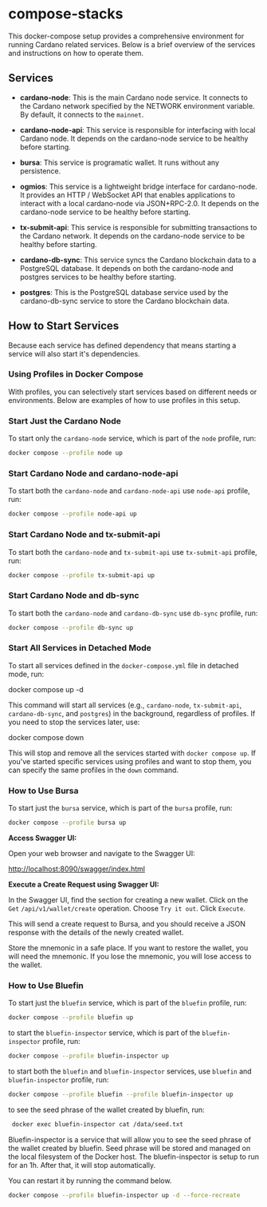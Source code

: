 # compose-stacks

This docker-compose setup provides a comprehensive environment for running Cardano related services. Below is a brief overview of the services and instructions on how to operate them.

## Services

- **cardano-node**: This is the main Cardano node service. It connects to the Cardano network specified by the NETWORK environment variable. By default, it connects to the `mainnet`.

- **cardano-node-api**: This service is responsible for interfacing with local Cardano node. It depends on the cardano-node service to be healthy before starting.

- **bursa**: This service is programatic wallet. It runs without any persistence.

- **ogmios**: This service is a lightweight bridge interface for cardano-node. It provides an HTTP / WebSocket API that enables applications to interact with a local cardano-node via JSON+RPC-2.0. It depends on the cardano-node service to be healthy before starting.

- **tx-submit-api**: This service is responsible for submitting transactions to the Cardano network. It depends on the cardano-node service to be healthy before starting.

- **cardano-db-sync**: This service syncs the Cardano blockchain data to a PostgreSQL database. It depends on both the cardano-node and postgres services to be healthy before starting.

- **postgres**: This is the PostgreSQL database service used by the cardano-db-sync service to store the Cardano blockchain data.

## How to Start Services

Because each service has defined dependency that means starting a service will also start it's dependencies.

### Using Profiles in Docker Compose

With profiles, you can selectively start services based on different needs or environments.
Below are examples of how to use profiles in this setup.

### Start Just the Cardano Node

To start only the `cardano-node` service, which is part of the `node` profile, run:

```bash
docker compose --profile node up
```

### Start Cardano Node and cardano-node-api

To start both the `cardano-node` and `cardano-node-api` use `node-api` profile, run:

```bash
docker compose --profile node-api up
```

### Start Cardano Node and tx-submit-api

To start both the `cardano-node` and `tx-submit-api` use `tx-submit-api` profile, run:

```bash
docker compose --profile tx-submit-api up
```

### Start Cardano Node and db-sync

To start both the `cardano-node` and `cardano-db-sync` use `db-sync` profile, run:

```bash
docker compose --profile db-sync up
```

### Start All Services in Detached Mode

To start all services defined in the `docker-compose.yml` file in detached mode, run:

docker compose up -d

This command will start all services (e.g., `cardano-node`, `tx-submit-api`, `cardano-db-sync`, and `postgres`) in the background, regardless of profiles.
If you need to stop the services later, use:

docker compose down

This will stop and remove all the services started with `docker compose up`.
If you've started specific services using profiles and want to stop them, you can specify the same profiles in the `down` command.

### How to Use Bursa

To start just the `bursa` service, which is part of the `bursa` profile, run:

```bash
docker compose --profile bursa up
```

**Access Swagger UI:**

Open your web browser and navigate to the Swagger UI:

<http://localhost:8090/swagger/index.html>

**Execute a Create Request using Swagger UI:**

In the Swagger UI, find the section for creating a new wallet.
Click on the `Get` `/api/v1/wallet/create` operation.
Choose `Try it out`.
Click `Execute`.

This will send a create request to Bursa, and you should receive a JSON response with the details of the newly created wallet.

Store the mnemonic in a safe place. If you want to restore the wallet, you will need the mnemonic. If you lose the mnemonic, you will lose access to the wallet.

### How to Use Bluefin

To start just the `bluefin` service, which is part of the `bluefin` profile, run:

```bash
docker compose --profile bluefin up
```

to start the `bluefin-inspector` service, which is part of the `bluefin-inspector` profile, run:

```bash
docker compose --profile bluefin-inspector up
```

to start both the `bluefin` and `bluefin-inspector` services, use `bluefin` and `bluefin-inspector` profile, run:

```bash
docker compose --profile bluefin --profile bluefin-inspector up
```

to see the seed phrase of the wallet created by bluefin, run:

```bash
 docker exec bluefin-inspector cat /data/seed.txt
```

Bluefin-inspector is a service that will allow you to see the seed phrase of the wallet created by bluefin.
Seed phrase will be stored and managed on the local filesystem of the Docker host.
The bluefin-inspector is setup to run for an 1h. After that, it will stop automatically.

You can restart it by running the command below.

```bash
docker compose --profile bluefin-inspector up -d --force-recreate
```
